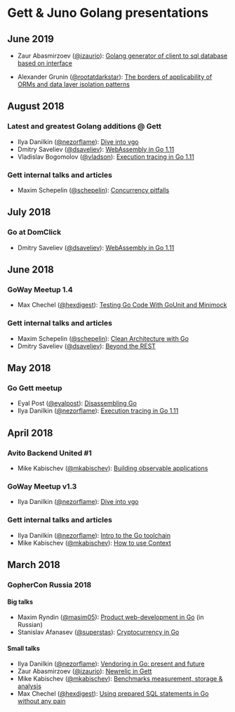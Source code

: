 # Gett & Juno Golang presentations

## June 2019

- Zaur Abasmirzoev ([@izaurio](https://github.com/izaurio)): [Golang generator of client to sql database based on interface](https://github.com/GettEngineering/go-talks/blob/master/2019/06-nn/golang-generator-of-client-to-sql-database-based-on-interface.pdf)

- Alexander Grunin ([@rootatdarkstar](https://github.com/rootatdarkstar)): [The borders of applicability of ORMs and data layer isolation patterns](https://github.com/GettEngineering/go-talks/blob/master/2019/06-nn/grunin_orm_usecases_and_data_layer_isolation_nn_06_19.pdf)

## August 2018

### Latest and greatest Golang additions @ Gett

- Ilya Danilkin ([@nezorflame](https://github.com/nezorflame)): [Dive into vgo](https://talks.godoc.org/github.com/gettaxi/go-talks/2018/08/dive-into-vgo-v2/dive-into-vgo.slide)
- Dmitry Saveliev ([@dsaveliev](https://dsaveliev.github.io/)): [WebAssembly in Go 1.11](https://talks.godoc.org/github.com/gettaxi/go-talks/2018/07/go-wasm/main.slide)
- Vladislav Bogomolov ([@vladson](https://github.com/vladson)): [Execution tracing in Go 1.11](https://talks.godoc.org/github.com/gettaxi/go-talks/2018/08/execution-tracing/main.slide)

### Gett internal talks and articles

- Maxim Schepelin ([@schepelin](https://github.com/schepelin)): [Concurrency pitfalls](https://schepelin-concurrency-pitfalls.surge.sh/)

## July 2018

### Go at DomClick

- Dmitry Saveliev ([@dsaveliev](https://dsaveliev.github.io/)): [WebAssembly in Go 1.11](https://talks.godoc.org/github.com/gettaxi/go-talks/2018/07/go-wasm/main.slide)

## June 2018

### GoWay Meetup 1.4

- Max Chechel ([@hexdigest](https://github.com/hexdigest)): [Testing Go Code With GoUnit and Minimock](https://github.com/gettaxi/go-talks/blob/master/2018/06/gounit_minimock.pdf)

### Gett internal talks and articles

- Maxim Schepelin ([@schepelin](https://github.com/schepelin)): [Clean Architecture with Go](http://schepelin-clean-architecture-with-go.surge.sh/)
- Dmitry Saveliev ([@dsaveliev](https://dsaveliev.github.io/)): [Beyond the REST](https://talks.godoc.org/github.com/gettaxi/go-talks/2018/06/api-protocols/main.slide)

## May 2018

### Go Gett meetup

- Eyal Post ([@eyalpost](https://github.com/eyalpost)): [Disassembling Go](https://github.com/gettaxi/go-talks/blob/master/2018/05/go-gett/disassembling-go/DisassemblingGo.pdf)
- Ilya Danilkin ([@nezorflame](https://github.com/nezorflame)): [Execution tracing in Go 1.11](https://talks.godoc.org/github.com/gettaxi/go-talks/2018/05/go-gett/execution-tracing-in-go1.11/main.slide)

## April 2018

### Avito Backend United #1

- Mike Kabischev ([@mkabischev](https://github.com/mkabischev)): [Building observable applications](https://go-talks.appspot.com/github.com/mkabischev/go-talks/2018-04-18-avito/presentation.slide)

### GoWay Meetup v1.3

- Ilya Danilkin ([@nezorflame](https://github.com/nezorflame)): [Dive into vgo](https://talks.godoc.org/github.com/gettaxi/go-talks/2018/04/goway-meetup-v1.3/dive-into-vgo/dive-into-vgo.slide)

### Gett internal talks and articles

- Ilya Danilkin ([@nezorflame](https://github.com/nezorflame)): [Intro to the Go toolchain](https://talks.godoc.org/github.com/gettaxi/go-talks/2018/04/go-toolchain/go-toolchain.slide)
- Mike Kabischev ([@mkabischev](https://github.com/mkabischev)): [How to use Context](https://go-talks.appspot.com/github.com/mkabischev/go-talks/2018-04-27-go-gett-context/presentation.slide)

## March 2018

### GopherCon Russia 2018

#### Big talks

- Maxim Ryndin ([@masim05](https://github.com/masim05)): [Product web-development in Go](https://github.com/gettaxi/go-talks/blob/master/2018/03/gophercon-russia-2018/big-talks/product-web-development/GoConfRU18.pdf) (in Russian)
- Stanislav Afanasev ([@superstas](https://github.com/superstas)): [Cryptocurrency in Go](https://github.com/superstas/talks/blob/master/2018/03/cryptocurrency_in_go.pdf)

#### Small talks

- Ilya Danilkin ([@nezorflame](https://github.com/nezorflame)): [Vendoring in Go: present and future](https://talks.godoc.org/github.com/gettaxi/go-talks/2018/03/gophercon-russia-2018/small-talks/vendoring/vendoring.slide)
- Zaur Abasmirzoev ([@izaurio](https://github.com/izaurio)): [Newrelic in Gett](https://talks.godoc.org/github.com/gettaxi/go-talks/2018/03/gophercon-russia-2018/small-talks/newrelic/newrelic.slide)
- Mike Kabischev ([@mkabischev](https://github.com/mkabischev)): [Benchmarks measurement, storage & analysis](https://go-talks.appspot.com/github.com/mkabischev/go-talks/2018-03-17-gophercon-russia/presentation.slide)
- Max Chechel ([@hexdigest](https://github.com/hexdigest)): [Using prepared SQL statements in Go without any pain](https://t.co/jdj1ivWCeS)
